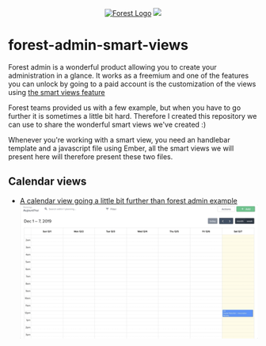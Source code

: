 <p align="center">
  <a href="https://www.forestadmin.com/" target="blank"><img src="https://www.forestadmin.com/public/img/logo-black.svg" width="320" alt="Forest Logo" /></a>
  <img src="https://www.forestadmin.com/public/img/icons/smart/smart-views.svg">
</p>

# forest-admin-smart-views

Forest admin is a wonderful product allowing you to create your administration in a glance. It works as a freemium and one of the features you can unlock by going to a paid account is the customization of the views using [the smart views feature](https://docs.forestadmin.com/documentation/reference-guide/views/create-and-manage-smart-views)

Forest teams provided us with a few example, but when you have to go further it is sometimes a little bit hard. Therefore I created this repository we can use to share the wonderful smart views we've created :)

Whenever you're working with a smart view, you need an handlebar template and a javascript file using Ember, all the smart views we will present here will therefore present these two files.

## Calendar views

- [A calendar view going a little bit further than forest admin example](./calendar-view)
  ![A calendar view](./calendar-view/calendar-view.gif)
